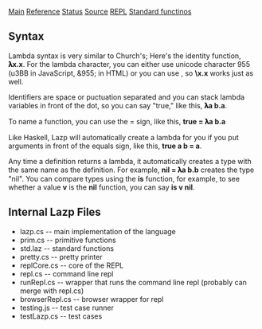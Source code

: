 [Main](README.html) [Reference](REFERENCE.html) [Status](TODO.html) [Source](http://github.com/zot/lazp) [REPL](lazp.html) [Standard functinos](std.laz)
## Syntax
Lambda syntax is very similar to Church's; Here's the identity function, **𝛌x.x**. For the lambda character, you can either use unicode character 955 (u3BB in JavaScript, &955; in HTML) or you can use \, so **\x.x** works just as well.

Identifiers are space or puctuation separated and you can stack lambda variables in front of the dot, so you can say "true," like this, **𝛌a b.a**.

To name a function, you can use the = sign, like this, **true = 𝛌a b.a**

Like Haskell, Lazp will automatically create a lambda for you if you put arguments in front of the equals sign, like this, **true a b = a**.

Any time a definition returns a lambda, it automatically creates a type with the same name as the definition.  For example, **nil = 𝛌a b.b** creates the type "nil".  You can compare types using the **is** function, for example, to see whether a value **v** is the **nil** function, you can say **is v nil**.

## Internal Lazp Files
* lazp.cs -- main implementation of the language
* prim.cs -- primitive functions
* std.laz -- standard functions
* pretty.cs -- pretty printer
* replCore.cs -- core of the REPL
* repl.cs -- command line repl
* runRepl.cs -- wrapper that runs the command line repl (probably can merge with repl.cs)
* browserRepl.cs -- browser wrapper for repl
* testing.js -- test case runner
* testLazp.cs -- test cases
